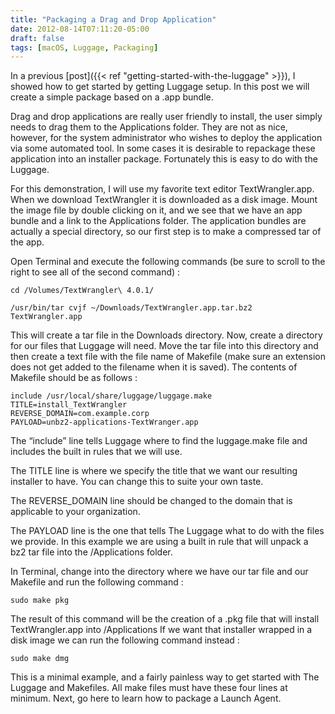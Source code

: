 ```yaml
---
title: "Packaging a Drag and Drop Application"
date: 2012-08-14T07:11:20-05:00
draft: false
tags: [macOS, Luggage, Packaging]
---
```


In a previous [post]({{< ref "getting-started-with-the-luggage" >}}), I showed how to get started by getting Luggage setup.  In this post we will create a simple package based on a .app bundle.

Drag and drop applications are really user friendly to install, the user simply needs to drag them to the Applications folder.  They are not as nice, however, for the system administrator who wishes to deploy the application via some automated tool.  In some cases it is desirable to repackage these application into an installer package.  Fortunately this is easy to do with the Luggage.

For this demonstration, I will use my favorite text editor TextWrangler.app.  When we download TextWrangler it is downloaded as a disk image.  Mount the image file by double clicking on it, and we see that we have an app bundle and a link to the Applications folder.  The application bundles are actually a special directory, so our first step is to make a compressed tar of the app.

Open Terminal and execute the following commands (be sure to scroll to the right to see all of the second command) :

```
cd /Volumes/TextWrangler\ 4.0.1/
 
/usr/bin/tar cvjf ~/Downloads/TextWrangler.app.tar.bz2 TextWrangler.app
```

This will create a tar file in the Downloads directory.  Now, create a directory for our files that Luggage will need.  Move the tar file into this directory and  then create a text file with the file name of Makefile (make sure an extension does not get added to the filename when it is saved).  The contents of Makefile should be as follows :

```
include /usr/local/share/luggage/luggage.make
TITLE=install_TextWrangler
REVERSE_DOMAIN=com.example.corp
PAYLOAD=unbz2-applications-TextWranger.app
```

The “include” line tells Luggage where to find the luggage.make file and includes the built in rules that we will use.

The TITLE line is where we specify the title that we want our resulting installer to have.  You can change this to suite your own taste.

The REVERSE_DOMAIN line should be changed to the domain that is applicable to your organization.

The PAYLOAD line is the one that tells The Luggage what to do with the files we provide.  In this example we are using a built in rule that will unpack a bz2 tar file into the /Applications folder.

In Terminal, change into the directory where we have our tar file and our Makefile and run the following command :

`sudo make pkg`

The result of this command will be the creation of a .pkg file that will install TextWrangler.app into /Applications If we want that installer wrapped in a disk image we can run the following command instead :

`sudo make dmg`

This is a minimal example, and a fairly painless way to get started with The Luggage and Makefiles.  All make files must have these four lines at minimum.  Next, go here to learn how to package a Launch Agent.
